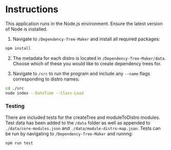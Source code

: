 # Instructions
This application runs in the Node.js environment. Ensure the latest version of Node is installed.
1. Navigate to `/Dependency-Tree-Maker` and install all required packages:
```sh
npm install
```
2. The metadata for each distro is located in `/Dependency-Tree-Maker/data`. Choose which of these you would like to create dependency trees for.

3. Navigate to `/src` to run the program and include any `--name` flags corresponding to distro names:
```sh
cd ./src
node index --DateTime --Class-Load
```

### Testing
There are included tests for the createTree and moduleToDistro modules. Test data has been added to the `/data` folder as well as appended to `./data/core-modules.json` and `./data/module-distro-map.json`. Tests can be run by navigating to `/Dependency-Tree-Maker` and runnng:
```sh
npm run test
```
